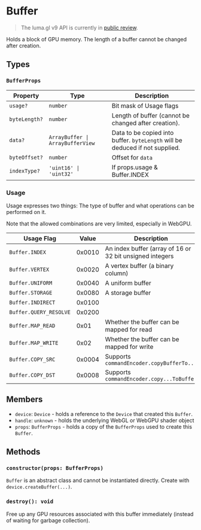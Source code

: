 # Buffer

> The luma.gl v9 API is currently in [public review](/docs/public-review).

Holds a block of GPU memory. The length of a buffer cannot be changed after creation.

## Types

### `BufferProps`

| Property      | Type                             | Description                                                                  |
| ------------- | -------------------------------- | ---------------------------------------------------------------------------- |
| `usage?`      | `number`                         | Bit mask of Usage flags                                                      |
| `byteLength?` | `number`                         | Length of buffer (cannot be changed after creation).                         |
| `data?`       | `ArrayBuffer \| ArrayBufferView` | Data to be copied into buffer. `byteLength` will be deduced if not supplied. |
| `byteOffset?` | `number`                         | Offset for `data`                                                            |
| `indexType?`  | `'uint16' \| 'uint32'`           | If props.usage & Buffer.INDEX                                                |

### Usage

Usage expresses two things: The type of buffer and what operations can be performed on it.

Note that the allowed combinations are very limited, especially in WebGPU.

| Usage Flag             | Value  | Description                                              |
| ---------------------- | ------ | -------------------------------------------------------- |
| `Buffer.INDEX`         | 0x0010 | An index buffer (array of 16 or 32 bit unsigned integers |
| `Buffer.VERTEX`        | 0x0020 | A vertex buffer (a binary column)                        |
| `Buffer.UNIFORM`       | 0x0040 | A uniform buffer                                         |
| `Buffer.STORAGE`       | 0x0080 | A storage buffer                                         |
| `Buffer.INDIRECT`      | 0x0100 |
| `Buffer.QUERY_RESOLVE` | 0x0200 |
| `Buffer.MAP_READ`      | 0x01   | Whether the buffer can be mapped for read                |
| `Buffer.MAP_WRITE`     | 0x02   | Whether the buffer can be mapped for write               |
| `Buffer.COPY_SRC`      | 0x0004 | Supports `commandEncoder.copyBufferTo...` |
| `Buffer.COPY_DST`      | 0x0008 | Supports `commandEncoder.copy...ToBuffer` |

## Members

- `device`: `Device` - holds a reference to the `Device` that created this `Buffer`.
- `handle`: `unknown` - holds the underlying WebGL or WebGPU shader object
- `props`: `BufferProps` - holds a copy of the `BufferProps` used to create this `Buffer`.

## Methods

### `constructor(props: BufferProps)`

`Buffer` is an abstract class and cannot be instantiated directly. Create with `device.createBuffer(...)`.

### `destroy(): void`

Free up any GPU resources associated with this buffer immediately (instead of waiting for garbage collection).
